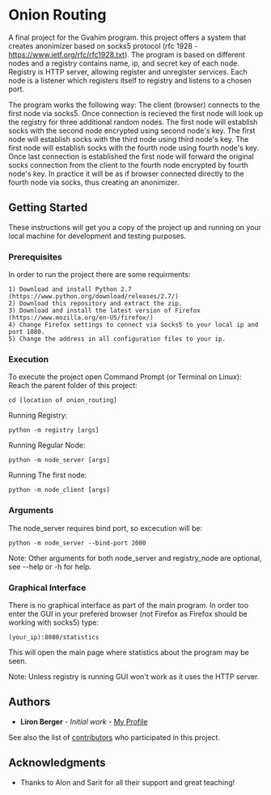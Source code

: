 # Onion Routing

A final project for the Gvahim program. this project offers a system that creates anonimizer based on socks5 protocol
(rfc 1928 - https://www.ietf.org/rfc/rfc1928.txt).
The program is based on different nodes and a registry contains name, ip, and secret key of each node.
Registry is HTTP server, allowing register and unregister services.
Each node is a listener which registers itself to registry and listens to a chosen port.

The program works the following way:
The client (browser) connects to the first node via socks5. Once connection is recieved the first node will look up the 
registry for three additional random nodes.
The first node will establish socks with the second node encrypted using second node's key.
The first node will establish socks with the third node using third node's key.
The first node will establish socks with the fourth node using fourth node's key.
Once last connection is established the first node will forward the original socks connection from the client to 
the fourth node encrypted by fourth node's key.
In practice it will be as if browser connected directly to the fourth node via socks, thus creating an anonimizer. 


## Getting Started

These instructions will get you a copy of the project up and running on your local machine for development and testing purposes.

### Prerequisites

In order to run the project there are some requirments:
```
1) Download and install Python 2.7 (https://www.python.org/download/releases/2.7/)
2) Download this repository and extract the zip.
3) Download and install the latest version of Firefox (https://www.mozilla.org/en-US/firefox/)
4) Change Firefox settings to connect via Socks5 to your local ip and port 1080.
5) Change the address in all configuration files to your ip.
```

### Execution

To execute the project open Command Prompt (or Terminal on Linux):
Reach the parent folder of this project:
```
cd [location of onion_routing]
```
Running Registry:
```
python -m registry [args]
```
Running Regular Node:
```
python -m node_server [args]
```
Running The first node:
```
python -m node_client [args]
```

### Arguments

The node_server requires bind port, so excecution will be:
```
python -m node_server --bind-port 2080
```
Note: Other arguments for both node_server and registry_node are optional, see --help or -h for help.


### Graphical Interface

There is no graphical interface as part of the main program.
In order too enter the GUI in your prefered browser (not Firefox as Firefox should be working with socks5)
type:
```
(your_ip):8080/statistics
```
This will open the main page where statistics about the program may be seen.

Note: Unless registry is running GUI won't work as it uses the HTTP server.


## Authors

* **Liron Berger** - *Initial work* - [My Profile](https://github.com/Liron-Berger)

See also the list of [contributors](https://github.com/Liron-Berger/Onion-Routing/graphs/contributors) who participated in this project.


## Acknowledgments

* Thanks to Alon and Sarit for all their support and great teaching!